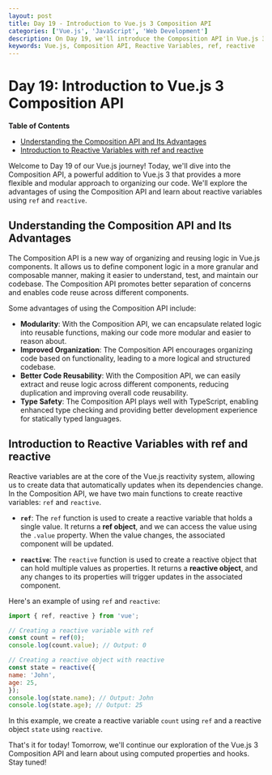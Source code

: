 ```yaml
---
layout: post
title: Day 19 - Introduction to Vue.js 3 Composition API
categories: ['Vue.js', 'JavaScript', 'Web Development']
description: On Day 19, we'll introduce the Composition API in Vue.js 3. We'll explore the advantages of using the Composition API and learn about reactive variables using ref and reactive.
keywords: Vue.js, Composition API, Reactive Variables, ref, reactive
---
```

# Day 19: Introduction to Vue.js 3 Composition API

**Table of Contents**
- [Understanding the Composition API and Its Advantages](#understanding-the-composition-api-and-its-advantages)
- [Introduction to Reactive Variables with ref and reactive](#introduction-to-reactive-variables-with-ref-and-reactive)

Welcome to Day 19 of our Vue.js journey! Today, we'll dive into the Composition API, a powerful addition to Vue.js 3 that provides a more flexible and modular approach to organizing our code. We'll explore the advantages of using the Composition API and learn about reactive variables using `ref` and `reactive`.

## Understanding the Composition API and Its Advantages

The Composition API is a new way of organizing and reusing logic in Vue.js components. It allows us to define component logic in a more granular and composable manner, making it easier to understand, test, and maintain our codebase. The Composition API promotes better separation of concerns and enables code reuse across different components.

Some advantages of using the Composition API include:

- **Modularity**: With the Composition API, we can encapsulate related logic into reusable functions, making our code more modular and easier to reason about.
- **Improved Organization**: The Composition API encourages organizing code based on functionality, leading to a more logical and structured codebase.
- **Better Code Reusability**: With the Composition API, we can easily extract and reuse logic across different components, reducing duplication and improving overall code reusability.
- **Type Safety**: The Composition API plays well with TypeScript, enabling enhanced type checking and providing better development experience for statically typed languages.

## Introduction to Reactive Variables with ref and reactive

Reactive variables are at the core of the Vue.js reactivity system, allowing us to create data that automatically updates when its dependencies change. In the Composition API, we have two main functions to create reactive variables: `ref` and `reactive`.

- **`ref`**: The `ref` function is used to create a reactive variable that holds a single value. It returns a **ref object**, and we can access the value using the `.value` property. When the value changes, the associated component will be updated.

- **`reactive`**: The `reactive` function is used to create a reactive object that can hold multiple values as properties. It returns a **reactive object**, and any changes to its properties will trigger updates in the associated component.

Here's an example of using `ref` and `reactive`:

   ```javascript
   import { ref, reactive } from 'vue';

   // Creating a reactive variable with ref
   const count = ref(0);
   console.log(count.value); // Output: 0

   // Creating a reactive object with reactive
   const state = reactive({
   name: 'John',
   age: 25,
   });
   console.log(state.name); // Output: John
   console.log(state.age); // Output: 25
   ```

In this example, we create a reactive variable `count` using `ref` and a reactive object `state` using `reactive`.

That's it for today! Tomorrow, we'll continue our exploration of the Vue.js 3 Composition API and learn about using computed properties and hooks. Stay tuned!
